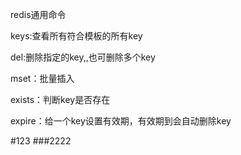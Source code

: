redis通用命令

keys:查看所有符合模板的所有key

del:删除指定的key,,也可删除多个key

mset：批量插入

exists：判断key是否存在

expire：给一个key设置有效期，有效期到会自动删除key




#123
###2222